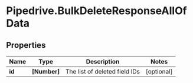 # Pipedrive.BulkDeleteResponseAllOfData

## Properties

Name | Type | Description | Notes
------------ | ------------- | ------------- | -------------
**id** | **[Number]** | The list of deleted field IDs | [optional] 


